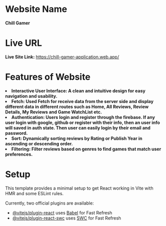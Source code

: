 # Website Name

<b>Chill Gamer</b>

# Live URL

<b>Live Site Link:</b> https://chill-gamer-application.web.app/
<br>

# Features of Website

<li><b>Interactive User Interface: A clean and intuitive design for easy navigation and usability.</b></li>

<li><b>Fetch: Used Fetch for receive data from the server side and display different data in different routes such as Home, All Reviews, Review Details, My Reviews and Game WatchList etc.</b></li>

<li><b>Authentication: Users login and register through the firebase. If any user login with google, github or register with their info, then an user info will saved in auth state. Then user can easily login by their email and password.</b></li>

<li><b>Sort: Dynamically sorting reviews by Rating or Publish Year in ascending or descending order.</b></li>

<li><b>Filtering: Filter reviews based on genres to find games that match user preferences.</b></li>

# Setup

This template provides a minimal setup to get React working in Vite with HMR and some ESLint rules.

Currently, two official plugins are available:

- [@vitejs/plugin-react](https://github.com/vitejs/vite-plugin-react/blob/main/packages/plugin-react/README.md) uses [Babel](https://babeljs.io/) for Fast Refresh
- [@vitejs/plugin-react-swc](https://github.com/vitejs/vite-plugin-react-swc) uses [SWC](https://swc.rs/) for Fast Refresh
